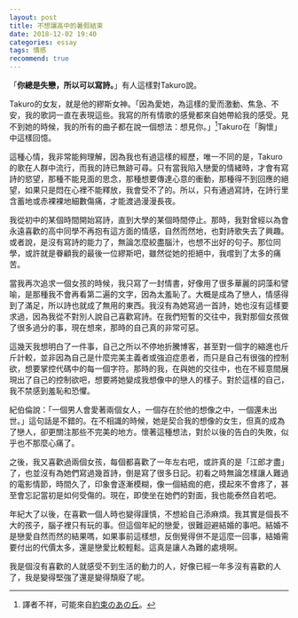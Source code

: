 ```yaml
---
layout: post
title: 不想讓高中的暑假結束
date: 2018-12-02 19:40
categories: essay
tags: 情感
recommend: true
---
```


「**你總是失戀，所以可以寫詩。**」有人這樣對Takuro說。

Takuro的女友，就是他的繆斯女神。「因為愛她，為這樣的愛而激動、焦急、不安，我的歌詞一直在表現這些。我寫的所有情歌的感覺都來自她帶給我的感受。見不到她的時候，我的所有的曲子都在說一個想法：想見你。」[^1]Takuro在「胸懷」中這樣回憶。

這種心情，我非常能夠理解，因為我也有過這樣的經歷，唯一不同的是，Takuro的歌在人群中流行，而我的詩已無跡可尋。只有當我陷入戀愛的情緒時，才會有寫詩的慾望，那種不能見面的思念，那種想要傳達心意的衝動，那種得不到回應的絕望，如果只是悶在心裡不能釋放，我會受不了的。所以，只有通過寫詩，在詩行里含蓄地或赤裸裸地細數傷痛，才能渡過漫漫長夜。

我從初中的某個時間開始寫詩，直到大學的某個時間停止。那時，我對曾經以為會永遠喜歡的高中同學不再抱有這方面的情感，自然而然地，也對詩歌失去了興趣。或者說，是沒有寫詩的能力了，無論怎麼絞盡腦汁，也想不出好的句子。那位同學，或許就是眷顧我的最後一位繆斯吧，雖然從她的拒絕中，我嚐到了太多的痛苦。

當我再次追求一個女孩的時候，我只寫了一封情書，好像用了很多華麗的詞藻和譬喻，是那種我不會再看第二遍的文字，因為太羞恥了。大概是成為了戀人，情感得到了滿足，所以詩也就成了無用的東西。我沒有為她寫過一首詩，她也沒有這樣要求過，因為我從不對別人說自己喜歡寫詩。在我們短暫的交往中，我對那個女孩做了很多過分的事，現在想來，那時的自己真的非常可惡。

這幾天我想明白了一件事，自己之所以不停地折騰博客，甚至對一個字的縮進也斤斤計較，並非因為自己是什麼完美主義者或強迫症患者，而只是自己有很強的控制欲，想要掌控代碼中的每一個字符。那時的我，在與她的交往中，也在不經意間展現出了自己的控制欲吧，想要將她變成我想像中的戀人的樣子。對於這樣的自己，我不禁感到羞恥和恐懼。

紀伯倫說：「一個男人會愛著兩個女人，一個存在於他的想像之中，一個還未出世。」這句話是不錯的。在不相識的時候，她是契合我的想像的女生，但真的成為了戀人，卻更關注那些不完美的地方。懷著這種想法，對於以後的告白的失敗，似乎也不那麼心痛了。

之後，我又喜歡過兩個女孩，每個都喜歡了一年左右吧，或許真的是「江郎才盡」了，也並沒有為她們寫過幾首詩，倒是寫了很多日記。初看之時無論怎樣讓人難過的電影情節，時間久了，印象會逐漸模糊，像一個結痂的疤，摸起來不會疼了，甚至會忘記當初是如何受傷的。現在，即使坐在她們的對面，我也能泰然自若吧。

年紀大了以後，在喜歡一個人時也變得謹慎，不想給自己添麻煩。我其實是個長不大的孩子，腦子裡只有玩的事。但這個年紀的戀愛，很難迴避結婚的事吧。結婚不是戀愛自然而然的結果嗎，如果事前這樣想，反倒覺得併不是這麼一回事，結婚需要付出的代價太多，還是戀愛比較輕鬆。這真是讓人為難的處境啊。

我是個沒有喜歡的人就感受不到生活的動力的人，好像已經一年多沒有喜歡的人了，我是變得堅強了還是變得頹廢了呢。

[^1]: 譯者不祥，可能來自[約束のあの丘](http://princeraysan.blog138.fc2blog.us/)。
